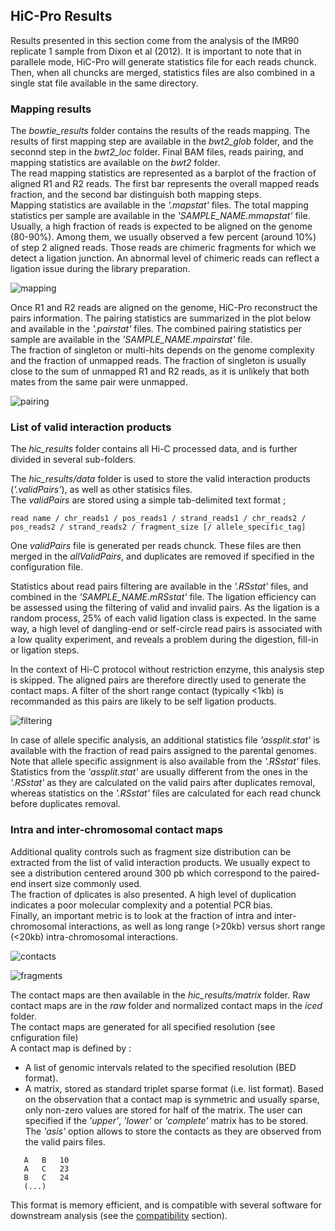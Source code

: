 ## HiC-Pro Results

Results presented in this section come from the analysis of the IMR90 replicate 1 sample from Dixon et al (2012).
It is important to note that in parallele mode, HiC-Pro will generate statistics file for each reads chunck. Then, when all chuncks are merged, statistics files are also combined in a single stat file available in the same directory.


### Mapping results

The *bowtie_results* folder contains the results of the reads mapping. The results of first mapping step are available in the *bwt2_glob* folder, and the seconnd step in the *bwt2_loc* folder. Final BAM files, reads pairing, and mapping statistics are available on the *bwt2* folder.  
The read mapping statistics are represented as a barplot of the fraction of aligned R1 and R2 reads. The first bar represents the overall mapped reads fraction, and the second bar distinguish both mapping steps.   
Mapping statistics are available in the *'.mapstat'* files. The total mapping statistics per sample are available in the *'SAMPLE_NAME.mmapstat'* file.  
Usually, a high fraction of reads is expected to be aligned on the genome (80-90%). Among them, we usually observed a few percent (around 10%) of step 2 aligned reads. Those reads are chimeric fragments for which we detect a ligation junction. An abnormal level of chimeric reads can reflect a ligation issue during the library preparation.

![mapping](images/hicpro_mappingstat_IMR90rep1.png)

Once R1 and R2 reads are aligned on the genome, HiC-Pro reconstruct the pairs information. The pairing statistics are summarized in the plot below and available in the *'.pairstat'* files. The combined pairing statistics per sample are available in the *'SAMPLE_NAME.mpairstat'* file.   
The fraction of singleton or multi-hits depends on the genome complexity and the fraction of unmapped reads. The fraction of singleton is usually close to the sum of unmapped R1 and R2 reads, as it is unlikely that both mates from the same pair were unmapped.

![pairing](images/hicpro_pairingstat_IMR90rep1.png)


### List of valid interaction products

The *hic_results* folder contains all Hi-C processed data, and is further divided in several sub-folders.

The *hic_results/data* folder is used to store the valid interaction products (*'.validPairs'*), as well as other statisics files.  
The *validPairs* are stored using a simple tab-delimited text format ;
```
read name / chr_reads1 / pos_reads1 / strand_reads1 / chr_reads2 / pos_reads2 / strand_reads2 / fragment_size [/ allele_specific_tag]
```

One *validPairs* file is generated per reads chunck. These files are then merged in the *allValidPairs*, and duplicates are removed if specified in the configuration file.

Statistics about read pairs filtering are available in the *'.RSstat'* files, and combined in the *'SAMPLE_NAME.mRSstat'* file.
The ligation efficiency can be assessed using the filtering of valid and invalid pairs. As the ligation is a random process, 25% of each valid ligation class is expected. In the same way, a high level of dangling-end or self-circle read pairs is associated with a low quality experiment, and reveals a problem during the digestion, fill-in or ligation steps.

In the context of Hi-C protocol without restriction enzyme, this analysis step is skipped. The aligned pairs are therefore directly used to generate the contact maps. A filter of the short range contact (typically <1kb) is recommanded as this pairs are likely to be self ligation products.

![filtering](images/hicpro_filteringstat_IMR90rep1.png)

In case of allele specific analysis, an additional statistics file *'assplit.stat'* is available with the fraction of read pairs assigned to the parental genomes. Note that allele specific assignment is also available from the *'.RSstat'* files. Statistics from the *'assplit.stat'* are usually different from the ones in the *'.RSstat'* as they are calculated on the valid pairs after duplicates removal, whereas statistics on the *'.RSstat'* files are calculated for each read chunck before duplicates removal.

### Intra and inter-chromosomal contact maps

Additional quality controls such as fragment size distribution can be extracted from the list of valid interaction products. We usually expect to see a distribution centered around 300 pb which correspond to the paired-end insert size commonly used.  
The fraction of dplicates is also presented. A high level of duplication indicates a poor molecular complexity and a potential PCR bias.  
Finally, an important metric is to look at the fraction of intra and inter-chromosomal interactions, as well as long range (>20kb) versus short range (<20kb) intra-chromosomal interactions.

![contacts](images/hicpro_contactstat_IMR90rep1.png)

![fragments](images/hicpro_fragsize_IMR90rep1.png)

The contact maps are then available in the *hic_results/matrix* folder. Raw contact maps are in the *raw* folder and normalized contact maps in the *iced* folder.  
The contact maps are generated for all specified resolution (see cnfiguration file)  
A contact map is defined by :

* A list of genomic intervals related to the specified resolution (BED format).
* A matrix, stored as standard triplet sparse format (i.e. list format). Based on the observation that a contact map is symmetric and usually sparse, only non-zero values are stored for half of the matrix. The user can specified if the *'upper'*, *'lower'* or *'complete'* matrix has to be stored. The *'asis'* option allows to store the contacts as they are observed from the valid pairs files.

```
   A   B   10
   A   C   23
   B   C   24
   (...)
```

This format is memory efficient, and is compatible with several software for downstream analysis (see the [compatibility](COMPATIBILITY.md) section).
